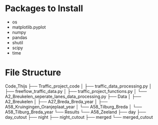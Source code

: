 # Packages to Install
- os
- matplotlib.pyplot
- numpy
- pandas
- shutil
- scipy
- time

# File Structure
Code_Thijs
    ├── Traffic_project_code
    │   ├── traffic_data_processing.py
    │   ├── freeflow_traffic_data.py
    │   ├── traffic_project_functions.py
    │   └── A2_Breukelen_seperate_lanes_data_processing.py
    ├── Data
    │   ├── A2_Breukelen
    │   ├── A27_Breda_Breda_year
    │   ├── A58_Kruingingen_Oranjeplaat_year
    │   └── A58_Tilburg_Breda
    │       └── A58_Tilburg_Breda_year
    └── Results
        └── A58_Zeeland
            ├── day
            ├── day_cutout
            ├── night
            ├── night_cutout
            ├── merged
            └── merged_cutout
